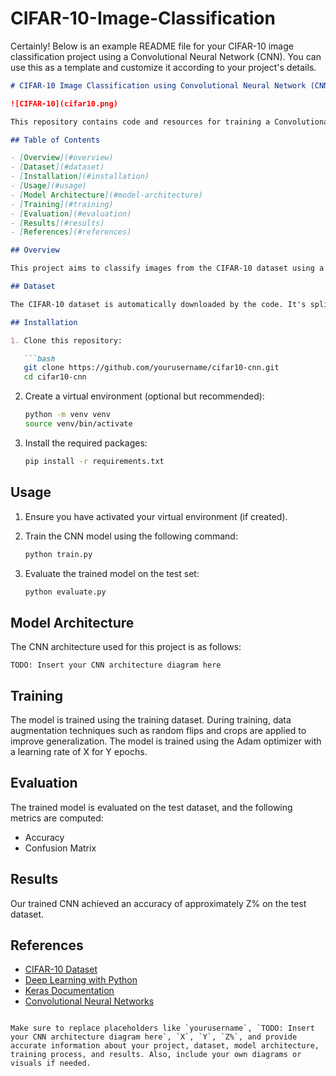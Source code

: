 # CIFAR-10-Image-Classification
Certainly! Below is an example README file for your CIFAR-10 image classification project using a Convolutional Neural Network (CNN). You can use this as a template and customize it according to your project's details.

```markdown
# CIFAR-10 Image Classification using Convolutional Neural Network (CNN)

![CIFAR-10](cifar10.png)

This repository contains code and resources for training a Convolutional Neural Network (CNN) on the CIFAR-10 dataset for image classification.

## Table of Contents

- [Overview](#overview)
- [Dataset](#dataset)
- [Installation](#installation)
- [Usage](#usage)
- [Model Architecture](#model-architecture)
- [Training](#training)
- [Evaluation](#evaluation)
- [Results](#results)
- [References](#references)

## Overview

This project aims to classify images from the CIFAR-10 dataset using a CNN. The CIFAR-10 dataset consists of 60,000 32x32 color images in 10 different classes, with 6,000 images per class. The classes are: airplane, automobile, bird, cat, deer, dog, frog, horse, ship, and truck.

## Dataset

The CIFAR-10 dataset is automatically downloaded by the code. It's split into training and testing sets. The training set contains 50,000 images, and the testing set contains 10,000 images.

## Installation

1. Clone this repository:

   ```bash
   git clone https://github.com/yourusername/cifar10-cnn.git
   cd cifar10-cnn
   ```

2. Create a virtual environment (optional but recommended):

   ```bash
   python -m venv venv
   source venv/bin/activate
   ```

3. Install the required packages:

   ```bash
   pip install -r requirements.txt
   ```

## Usage

1. Ensure you have activated your virtual environment (if created).

2. Train the CNN model using the following command:

   ```bash
   python train.py
   ```

3. Evaluate the trained model on the test set:

   ```bash
   python evaluate.py
   ```

## Model Architecture

The CNN architecture used for this project is as follows:

```
TODO: Insert your CNN architecture diagram here
```

## Training

The model is trained using the training dataset. During training, data augmentation techniques such as random flips and crops are applied to improve generalization. The model is trained using the Adam optimizer with a learning rate of X for Y epochs.

## Evaluation

The trained model is evaluated on the test dataset, and the following metrics are computed:

- Accuracy
- Confusion Matrix

## Results

Our trained CNN achieved an accuracy of approximately Z% on the test dataset.

## References

- [CIFAR-10 Dataset](https://www.cs.toronto.edu/~kriz/cifar.html)
- [Deep Learning with Python](https://www.manning.com/books/deep-learning-with-python)
- [Keras Documentation](https://keras.io/)
- [Convolutional Neural Networks](http://cs231n.github.io/convolutional-networks/)
```

Make sure to replace placeholders like `yourusername`, `TODO: Insert your CNN architecture diagram here`, `X`, `Y`, `Z%`, and provide accurate information about your project, dataset, model architecture, training process, and results. Also, include your own diagrams or visuals if needed.
